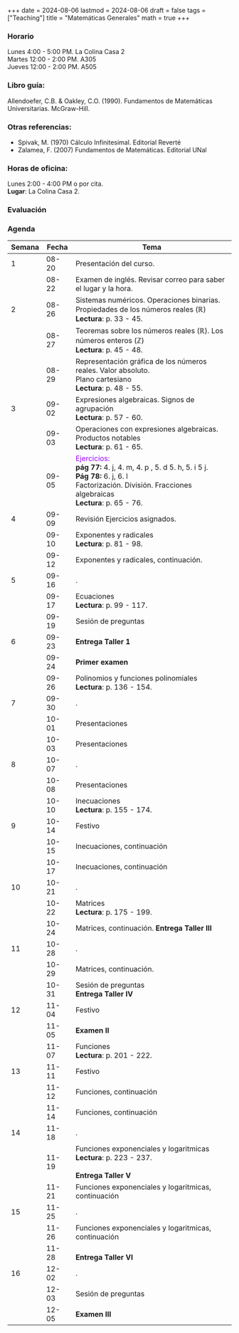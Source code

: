 +++
date      = 2024-08-06
lastmod   = 2024-08-06
draft     = false
tags      = ["Teaching"]
title     = "Matemáticas Generales"
math      = true
+++

### Horario

Lunes 4:00 - 5:00 PM. La Colina Casa 2  <br>
Martes 12:00 - 2:00 PM. A305 <br>
Jueves 12:00 - 2:00 PM. A505 

### Libro guía:

Allendoefer, C.B. & Oakley, C.O. (1990). Fundamentos de Matemáticas Universitarias. McGraw-Hill.

### Otras referencias:

* Spivak, M. (1970) Cálculo Infinitesimal. Editorial Reverté
* Zalamea, F. (2007) Fundamentos de Matemáticas. Editorial UNal

### Horas de oficina: 

Lunes 2:00 - 4:00 PM o por cita. <br>
**Lugar**: La Colina Casa 2. 

### Evaluación

### Agenda

Semana | Fecha | Tema
---| --- | ----
1  | 08-20 | Presentación del curso.
&nbsp; | 08-22 | Examen de inglés. Revisar correo para saber el lugar y la hora.
2  | 08-26 | Sistemas numéricos. Operaciones binarias. <br> Propiedades de los números reales ($\mathbb{R}$) <br> **Lectura**: p. 33 - 45.
&nbsp; | 08-27 | Teoremas sobre los números reales ($\mathbb{R}$). Los números enteros ($\mathbb{Z}$) <br> **Lectura**: p. 45 - 48.
&nbsp; | 08-29 | Representación gráfica de los números reales. Valor absoluto. <br>Plano cartesiano <br> **Lectura**: p. 48 - 55.
3  | 09-02 | Expresiones algebraicas. Signos de agrupación <br> **Lectura**: p. 57 - 60.
&nbsp; | 09-03 | Operaciones con expresiones algebraicas. Productos notables<br> **Lectura**: p. 61 - 65.
&nbsp; | 09-05 | <font color="#9900FF"> Ejercicios: </font> <br>**pág 77:** 4. j, 4. m, 4. p , 5. d 5. h, 5. i 5 j. <br> **Pág 78:** 6. j, 6. l <br> Factorización. División. Fracciones algebraicas <br> **Lectura**: p. 65 - 76.
4  | 09-09 | Revisión Ejercicios asignados.
&nbsp; | 09-10 | Exponentes y radicales <br> **Lectura**: p. 81 - 98.
&nbsp; | 09-12 | Exponentes y radicales, continuación.
5  | 09-16 | .
&nbsp; | 09-17 | Ecuaciones <br> **Lectura**: p. 99 - 117.
&nbsp; | 09-19 | Sesión de preguntas
6  | 09-23 | **Entrega Taller 1** 
&nbsp; | 09-24 | **Primer examen**
&nbsp; | 09-26 | Polinomios y funciones polinomiales <br> **Lectura**: p. 136 - 154.
7  | 09-30 | .
&nbsp; | 10-01 | Presentaciones
&nbsp; | 10-03 | Presentaciones
8  | 10-07 | .
&nbsp; | 10-08 | Presentaciones
&nbsp; | 10-10 | Inecuaciones <br> **Lectura**: p. 155 - 174.
9  | 10-14 | Festivo
&nbsp; | 10-15 | Inecuaciones, continuación
&nbsp; | 10-17 | Inecuaciones, continuación
10  | 10-21 | .
&nbsp; | 10-22 | Matrices  <br> **Lectura**: p. 175 - 199.
&nbsp; | 10-24 | Matrices, continuación. **Entrega Taller III**
11  | 10-28 | .
&nbsp; | 10-29 | Matrices, continuación. 
&nbsp; | 10-31 | Sesión de preguntas <br>**Entrega Taller IV**
12  | 11-04 | Festivo
&nbsp; | 11-05 | **Examen II**
&nbsp; | 11-07 | Funciones <br> **Lectura**: p. 201 - 222.
13  | 11-11 | Festivo
&nbsp; | 11-12 | Funciones, continuación
&nbsp; | 11-14 | Funciones, continuación
14  | 11-18 | .
&nbsp; | 11-19 | Funciones exponenciales y logaritmicas<br> **Lectura**: p. 223 - 237. <br> <br>**Entrega Taller V**
&nbsp; | 11-21 | Funciones exponenciales y logaritmicas, continuación
15  | 11-25 | .
&nbsp; | 11-26 | Funciones exponenciales y logaritmicas, continuación
&nbsp; | 11-28 | <br>**Entrega Taller VI**
16  | 12-02 | .
&nbsp; | 12-03 | Sesión de preguntas
&nbsp; | 12-05 | **Examen III**

